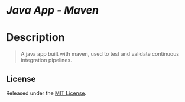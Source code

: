 # *Java App - Maven*

# Description

> A java app built with maven, used to test and validate continuous integration pipelines.

## License

Released under the [MIT License](./LICENSE).
